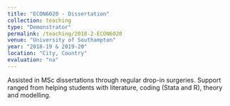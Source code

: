 ```yaml
---
title: "ECON6020 - Dissertation"
collection: teaching
type: "Demonstrator"
permalink: /teaching/2018-2-ECON6020
venue: "University of Southampton"
year: "2018-19 & 2019-20"
location: "City, Country"
evaluation: "na"
---
```


Assisted in MSc dissertations through regular drop-in surgeries. Support ranged from helping students with literature, coding (Stata and R), theory and modelling.
